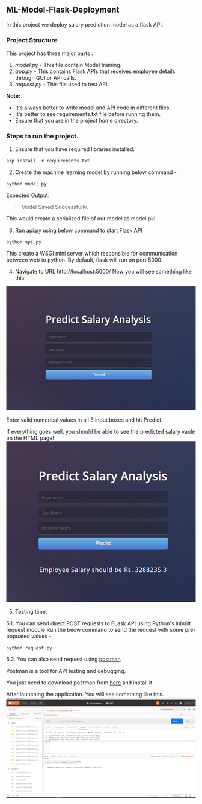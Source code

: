 ## ML-Model-Flask-Deployment

In this project we deploy salary prediction model as a flask API.

### Project Structure
This project has three major parts :
1. _model.py_ - This file contain Model training.
2. _app.py_ - This contains Flask APIs that receives employee details through GUI or API calls.
3. _request.py_ - This file used to test API.


**Note:** 
- It's always better to write model and API code in different files.
- It's better to see requirements.txt file before running them.
- Ensure that you are in the project home directory.

### Steps to run the project.

1. Ensure that you have required libraries installed.
```
pip install -r requirements.txt
```

2. Create the machine learning model by running below command -
```
python model.py
```
Expected Output: 

> Model Saved Successfully.

This would create a serialized file of our model as model.pkl

3. Run api.py using below command to start Flask API
```
python api.py
```

This create a WSGI mini server which responsible for communication between web to python.
By default, flask will run on port 5000.

4. Navigate to URL http://localhost:5000/
Now you will see something like this:

![alt text](https://github.com/Girrajjangid/Machine-learning-projects-deployment/blob/master/01.%20SalaryPrediction(Deploy_API)/images/1.png)

Enter valid numerical values in all 3 input boxes and hit Predict.

If everything goes well, you should be able to see the predicted salary vaule on the HTML page!
![alt text](https://github.com/Girrajjangid/Machine-learning-projects-deployment/blob/master/01.%20SalaryPrediction(Deploy_API)/images/2.png)

5. Testing time.

5.1.  You can send direct POST requests to FLask API using Python's inbuilt request module
Run the beow command to send the request with some pre-popuated values -

```
python request.py
```

5.2. You can also send request using [postman](https://www.getpostman.com/downloads/)

Postman is a  tool for API testing and debugging.

You just need to download postman from [here](https://www.getpostman.com/downloads/) and install it.

After launching the application. You will see something like this.
![alt text](https://github.com/Girrajjangid/Machine-learning-projects-deployment/blob/master/01.%20SalaryPrediction(Deploy_API)/images/3.png)
